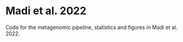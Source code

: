 # Madi et al. 2022

Code for the metagenomic pipeline, statistics and figures in Madi et al. 2022. 


